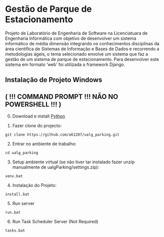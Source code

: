 # Gestão de Parque de Estacionamento
  
Projeto de Laboratório de Engenharia de Software na Licenciatuara de Engenharia Informática com objetivo de desenvolver um sistema informático 
de média dimensão integrando os conhecimentos disciplinas da área científica de Sistemas de Informação e Bases de Dados e recorrendo a metodologias 
ágeis, o tema selecionado envolve um sistema que faz a gestão de um sistema de parque de estacionamento. Para desenvolver este sistema em formato ‘web’ 
foi utilizada a framework Django.

## Instalação de Projeto Windows 
## ( !!! COMMAND PROMPT !!! NÃO NO POWERSHELL !!! )

0. Download e install [Python](https://www.python.org/downloads/)

1. Fazer clone do projecto:

```git clone https://github.com/a61207/ualg_parking.git```

2. Entrar no ambiente de trabalho:

```cd ualg_parking```

3. Setup ambiente virtual (se não tiver tar instalado fazer unzip manualmente de ualgParking/settings.zip): 

```venv.bat```

4. Instalação do Projeto:

```install.bat```

5. Run server

```run.bat```

6. Run Task Scheduler Server (Not Required)

```tasks.bat```

